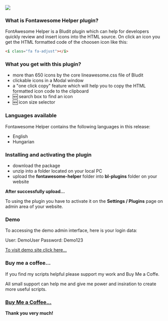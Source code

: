 ![](https://tompidev.com/bl-content/uploads/pages/0bee045ef26a63902c2844b8a5c0c1d3/capture-3.png)

### What is Fontawesome Helper plugin?

FontAwesome Helper is a Bludit plugin which can help for developers quickly review and insert icons into the HTML source.
On click an icon you get the HTML formatted code of the choosen icon like this:

```HTML
<i class="fa fa-adjust"></i>
```

### What you get with this plugin?

* more than 650 icons by the core lineawesome.css file of Bludit
* clickable icons in a Modal window
* a "one click copy" feature which will help you to copy the HTML formatted icon code to the clipboard
* :new: search box to find an icon
* :new: icon size selector

### Languages available

Fontawesome Helper contains the following languages in this release:

* English
* Hungarian

### Installing and activating the plugin

* download the package 
* unzip into a folder located on your local PC
* upload the **fontawesome-helper** folder into **bl-plugins** folder on your website

**After successfully upload...**

To using the plugin you have to activate it on the **Settings / Plugins** page on admin area of your website.

### Demo

To accessing the demo admin interface, here is your login data:

User: DemoUser 
Password: Demo123

[To visit demo site click here...](http://demo.tompidev.com/admin)

### Buy me a coffee...

If you find my scripts helpful please support my work and Buy Me a Coffe. 

All small support can help me and give me power and insiration to create more useful scripts. 

### [Buy Me a Coffee...](https://www.buymeacoffee.com/tompidev)

**Thank you very much!**
